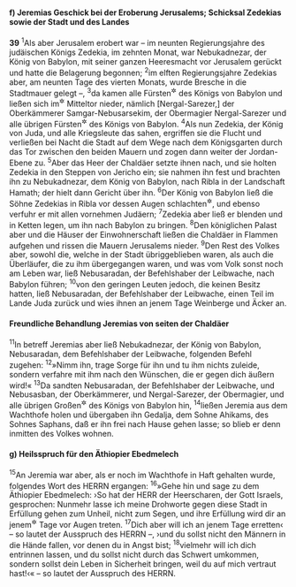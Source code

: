 #### f) Jeremias Geschick bei der Eroberung Jerusalems; Schicksal Zedekias sowie der Stadt und des Landes

__39__
<sup>1</sup>Als aber Jerusalem erobert war – im neunten Regierungsjahre des judäischen Königs Zedekia, im zehnten Monat, war Nebukadnezar, der König von Babylon, mit seiner ganzen Heeresmacht vor Jerusalem gerückt und hatte die Belagerung begonnen;
<sup>2</sup>im elften Regierungsjahre Zedekias aber, am neunten Tage des vierten Monats, wurde Bresche in die Stadtmauer gelegt –,
<sup>3</sup>da kamen alle Fürsten<sup title="oder: Heerführer">&#x2732;</sup> des Königs von Babylon und ließen sich im<sup title="oder: am">&#x2732;</sup> Mitteltor nieder, nämlich [Nergal-Sarezer,] der Oberkämmerer Samgar-Nebusarsekim, der Obermagier Nergal-Sarezer und alle übrigen Fürsten<sup title="oder: Heerführer">&#x2732;</sup> des Königs von Babylon.
<sup>4</sup>Als nun Zedekia, der König von Juda, und alle Kriegsleute das sahen, ergriffen sie die Flucht und verließen bei Nacht die Stadt auf dem Wege nach dem Königsgarten durch das Tor zwischen den beiden Mauern und zogen dann weiter der Jordan-Ebene zu.
<sup>5</sup>Aber das Heer der Chaldäer setzte ihnen nach, und sie holten Zedekia in den Steppen von Jericho ein; sie nahmen ihn fest und brachten ihn zu Nebukadnezar, dem König von Babylon, nach Ribla in der Landschaft Hamath; der hielt dann Gericht über ihn.
<sup>6</sup>Der König von Babylon ließ die Söhne Zedekias in Ribla vor dessen Augen schlachten<sup title="= grausam hinrichten">&#x2732;</sup>, und ebenso verfuhr er mit allen vornehmen Judäern;
<sup>7</sup>Zedekia aber ließ er blenden und in Ketten legen, um ihn nach Babylon zu bringen.
<sup>8</sup>Den königlichen Palast aber und die Häuser der Einwohnerschaft ließen die Chaldäer in Flammen aufgehen und rissen die Mauern Jerusalems nieder.
<sup>9</sup>Den Rest des Volkes aber, sowohl die, welche in der Stadt übriggeblieben waren, als auch die Überläufer, die zu ihm übergegangen waren, und was vom Volk sonst noch am Leben war, ließ Nebusaradan, der Befehlshaber der Leibwache, nach Babylon führen;
<sup>10</sup>von den geringen Leuten jedoch, die keinen Besitz hatten, ließ Nebusaradan, der Befehlshaber der Leibwache, einen Teil im Lande Juda zurück und wies ihnen an jenem Tage Weinberge und Äcker an.

#### Freundliche Behandlung Jeremias von seiten der Chaldäer

<sup>11</sup>In betreff Jeremias aber ließ Nebukadnezar, der König von Babylon, Nebusaradan, dem Befehlshaber der Leibwache, folgenden Befehl zugehen:
<sup>12</sup>»Nimm ihn, trage Sorge für ihn und tu ihm nichts zuleide, sondern verfahre mit ihm nach den Wünschen, die er gegen dich äußern wird!«
<sup>13</sup>Da sandten Nebusaradan, der Befehlshaber der Leibwache, und Nebusasban, der Oberkämmerer, und Nergal-Sarezer, der Obermagier, und alle übrigen Großen<sup title="oder: Obersten">&#x2732;</sup> des Königs von Babylon hin,
<sup>14</sup>ließen Jeremia aus dem Wachthofe holen und übergaben ihn Gedalja, dem Sohne Ahikams, des Sohnes Saphans, daß er ihn frei nach Hause gehen lasse; so blieb er denn inmitten des Volkes wohnen.

#### g) Heilsspruch für den Äthiopier Ebedmelech

<sup>15</sup>An Jeremia war aber, als er noch im Wachthofe in Haft gehalten wurde, folgendes Wort des HERRN ergangen:
<sup>16</sup>»Gehe hin und sage zu dem Äthiopier Ebedmelech: ›So hat der HERR der Heerscharen, der Gott Israels, gesprochen: Nunmehr lasse ich meine Drohworte gegen diese Stadt in Erfüllung gehen zum Unheil, nicht zum Segen, und ihre Erfüllung wird dir an jenem<sup title="= dem betreffenden">&#x2732;</sup> Tage vor Augen treten.
<sup>17</sup>Dich aber will ich an jenem Tage erretten‹ – so lautet der Ausspruch des HERRN –, ›und du sollst nicht den Männern in die Hände fallen, vor denen du in Angst bist;
<sup>18</sup>vielmehr will ich dich entrinnen lassen, und du sollst nicht durch das Schwert umkommen, sondern sollst dein Leben in Sicherheit bringen, weil du auf mich vertraut hast!‹« – so lautet der Ausspruch des HERRN.